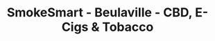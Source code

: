 ---
title: "SmokeSmart - Beulaville - CBD, E-Cigs & Tobacco"
url: /beulaville/smokesmart-beulaville-cbd-e-cigs-und-tobacco/
shop: Tabak
---
